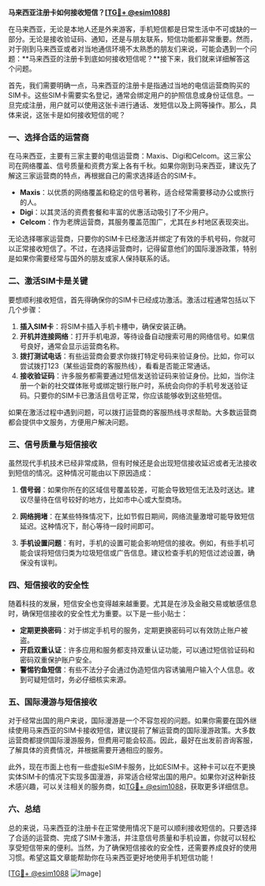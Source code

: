 **马来西亚注册卡如何接收短信？[[TG💪+ @esim1088](https://t.me/s/esim1088)]**

在马来西亚，无论是本地人还是外来游客，手机短信都是日常生活中不可或缺的一部分。无论是接收验证码、通知，还是与朋友联系，短信功能都非常重要。然而，对于刚到马来西亚或者对当地通信环境不太熟悉的朋友们来说，可能会遇到一个问题：**马来西亚的注册卡到底如何接收短信呢？**接下来，我们就来详细解答这个问题。

首先，我们需要明确一点，马来西亚的注册卡是指通过当地的电信运营商购买的SIM卡。这些SIM卡需要实名登记，通常会绑定用户的护照信息或身份证信息。一旦完成注册，用户就可以使用这张卡进行通话、发短信以及上网等操作。那么，具体来说，这张卡是如何接收短信的呢？

### **一、选择合适的运营商**

在马来西亚，主要有三家主要的电信运营商：Maxis、Digi和Celcom。这三家公司在网络覆盖、信号质量和资费方案上各有千秋。如果你刚到马来西亚，建议先了解这三家运营商的特点，再根据自己的需求选择适合的SIM卡。

- **Maxis**：以优质的网络覆盖和稳定的信号著称，适合经常需要移动办公或旅行的人。
- **Digi**：以其灵活的资费套餐和丰富的优惠活动吸引了不少用户。
- **Celcom**：作为老牌运营商，其服务覆盖范围广，尤其在乡村地区表现突出。

无论选择哪家运营商，只要你的SIM卡已经激活并绑定了有效的手机号码，你就可以正常接收短信了。不过，在选择运营商时，记得留意他们的国际漫游政策，特别是如果你需要经常与国外的朋友或家人保持联系的话。

### **二、激活SIM卡是关键**

要想顺利接收短信，首先得确保你的SIM卡已经成功激活。激活过程通常包括以下几个步骤：

1. **插入SIM卡**：将SIM卡插入手机卡槽中，确保安装正确。
2. **开机并连接网络**：打开手机电源，等待设备自动搜索可用的网络信号。如果信号良好，通常会显示运营商名称。
3. **拨打测试电话**：有些运营商会要求你拨打特定号码来验证身份。比如，你可以尝试拨打123（某些运营商的客服热线），看看是否能正常通话。
4. **接收验证码**：许多服务都需要通过短信发送验证码来验证身份。比如，当你注册一个新的社交媒体账号或绑定银行账户时，系统会向你的手机号发送验证码。只要你的SIM卡已激活且信号正常，你应该能够收到这些短信。

如果在激活过程中遇到问题，可以拨打运营商的客服热线寻求帮助。大多数运营商都会提供中文服务，方便用户解决问题。

### **三、信号质量与短信接收**

虽然现代手机技术已经非常成熟，但有时候还是会出现短信接收延迟或者无法接收到短信的情况。这种情况可能由以下原因造成：

1. **信号弱**：如果你所在的区域信号覆盖较差，可能会导致短信无法及时送达。建议尽量待在信号较好的地方，比如市中心或大型商场。
   
2. **网络拥堵**：在某些特殊情况下，比如节假日期间，网络流量激增可能导致短信延迟。这种情况下，耐心等待一段时间即可。

3. **手机设置问题**：有时，手机的设置可能会影响短信的接收。例如，有些手机可能会误将短信归类为垃圾短信或广告信息。建议检查手机的短信过滤设置，确保没有误判。

### **四、短信接收的安全性**

随着科技的发展，短信安全也变得越来越重要。尤其是在涉及金融交易或敏感信息时，确保短信接收的安全性尤为重要。以下是一些小贴士：

- **定期更换密码**：对于绑定手机号的服务，定期更换密码可以有效防止账户被盗。
- **开启双重认证**：许多应用和服务都支持双重认证功能，可以通过短信验证码和密码双重保护账户安全。
- **警惕钓鱼短信**：有些不法分子会通过伪造短信内容诱骗用户输入个人信息。收到可疑短信时，务必仔细核实来源。

### **五、国际漫游与短信接收**

对于经常出国的用户来说，国际漫游是一个不容忽视的问题。如果你需要在国外继续使用马来西亚的SIM卡接收短信，建议提前了解运营商的国际漫游政策。大多数运营商都提供国际漫游服务，但费用可能会较高。因此，最好在出发前咨询客服，了解具体的资费情况，并根据需要开通相应的服务。

此外，现在市面上也有一些虚拟eSIM卡服务，比如ESIM卡。这种卡可以在不更换实体SIM卡的情况下实现多国漫游，非常适合经常出国的用户。如果你对这种新技术感兴趣，可以关注相关的服务商，如[TG💪+ @esim1088](https://t.me/s/esim1088)，获取更多详细信息。

### **六、总结**

总的来说，马来西亚的注册卡在正常使用情况下是可以顺利接收短信的。只要选择了合适的运营商、完成了SIM卡激活，并注意信号质量和手机设置，你就可以轻松享受短信带来的便利。当然，为了确保短信接收的安全性，还需要养成良好的使用习惯。希望这篇文章能帮助你在马来西亚更好地使用手机短信功能！

[[TG💪+ @esim1088](https://t.me/s/esim1088) ![Image](https://i.postimg.cc/4NQfJmqS/Snipaste-2025-05-13-00-14-12.png)]